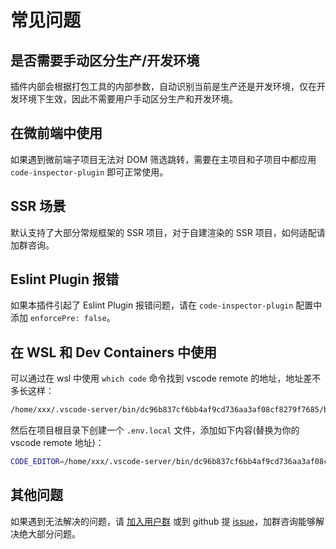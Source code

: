 # 常见问题

## 是否需要手动区分生产/开发环境

插件内部会根据打包工具的内部参数，自动识别当前是生产还是开发环境，仅在开发环境下生效，因此不需要用户手动区分生产和开发环境。

## 在微前端中使用

如果遇到微前端子项目无法对 DOM 筛选跳转，需要在主项目和子项目中都应用 `code-inspector-plugin` 即可正常使用。

## SSR 场景

默认支持了大部分常规框架的 SSR 项目，对于自建渲染的 SSR 项目，如何适配请加群咨询。

## Eslint Plugin 报错

如果本插件引起了 Eslint Plugin 报错问题，请在 `code-inspector-plugin` 配置中添加 `enforcePre: false`。

## 在 WSL 和 Dev Containers 中使用

可以通过在 wsl 中使用 `which code` 命令找到 vscode remote 的地址，地址差不多长这样：

```bash
/home/xxx/.vscode-server/bin/dc96b837cf6bb4af9cd736aa3af08cf8279f7685/bin/remote-cli/code
```

然后在项目根目录下创建一个 `.env.local` 文件，添加如下内容(替换为你的 vscode remote 地址)：

```bash
CODE_EDITOR=/home/xxx/.vscode-server/bin/dc96b837cf6bb4af9cd736aa3af08cf8279f7685/bin/remote-cli/code
```

## 其他问题

如果遇到无法解决的问题，请 [加入用户群](/more/feedback) 或到 github 提 [issue](https://github.com/zh-lx/code-inspector/issues)，加群咨询能够解决绝大部分问题。
